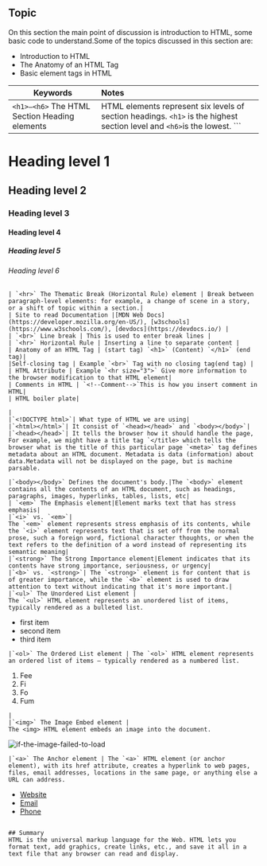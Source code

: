 ## Topic

On this section the main point of discussion is introduction to HTML, some basic code to understand.Some of the topics discussed in this section are:

- Introduction to HTML
- The Anatomy of an HTML Tag
- Basic element tags in HTML

| Keywords                                      | Notes                                                                                                                |
| --------------------------------------------- | :------------------------------------------------------------------------------------------------------------------- |
| `<h1>–<h6>` The HTML Section Heading elements | HTML elements represent six levels of section headings. `<h1>` is the highest section level and `<h6>`is the lowest. ```
<h1>Heading level 1</h1>
<h2>Heading level 2</h2>
<h3>Heading level 3</h3>
<h4>Heading level 4</h4>
<h5>Heading level 5</h5>
<h6>Heading level 6</h6>

```|
| `<hr>` The Thematic Break (Horizontal Rule) element | Break between paragraph-level elements: for example, a change of scene in a story, or a shift of topic within a section.|
| Site to read Documentation |[MDN Web Docs](https://developer.mozilla.org/en-US/), [w3schools](https://www.w3schools.com/), [devdocs](https://devdocs.io/) |
| `<br>` Line break | This is used to enter break lines |
| `<hr>` Horizontal Rule | Inserting a line to separate content |
| Anatomy of an HTML Tag | (start tag) `<h1>` (Content) `</h1>` (end tag)|
|Self-closing tag | Example `<br>` Tag with no closing tag(end tag) |
| HTML Attribute | Example `<hr size="3">` Give more information to the browser modification to that HTML element|
| Comments in HTML | `<!--Comment-->`This is how you insert comment in HTML|
| HTML boiler plate|
```
<!DOCTYPE html>
<html lang="en">
<head>
    <meta charset="UTF-8">
    <meta http-equiv="X-UA-Compatible" content="IE=edge">
    <meta name="viewport" content="width=device-width, initial-scale=1.0">
    <title>Document</title>
</head>
<body>

</body>
</html>

```|
|
|`<!DOCTYPE html>`| What type of HTML we are using|
|`<html></html>`| It consist of `<head></head>` and `<body></body>`|
|`<head></head>`| It tells the browser how it should handle the page,
For example, we might have a title tag `</title> which tells the browser what is the title of this particular page `<meta>` tag defines metadata about an HTML document. Metadata is data (information) about data.Metadata will not be displayed on the page, but is machine parsable.
```
  <meta charset="UTF-8">
  <meta name="description" content="Free Web tutorials">
  <meta name="keywords" content="HTML, CSS, JavaScript">
  <meta name="author" content="John Doe">
  <meta name="viewport" content="width=device-width, initial-scale=1.0">

```|
|`<body></body>` Defines the document's body.|The `<body>` element contains all the contents of an HTML document, such as headings, paragraphs, images, hyperlinks, tables, lists, etc|
| `<em>` The Emphasis element|Element marks text that has stress emphasis|
|`<i>` vs. `<em>`|
The `<em>` element represents stress emphasis of its contents, while the `<i>` element represents text that is set off from the normal prose, such a foreign word, fictional character thoughts, or when the text refers to the definition of a word instead of representing its semantic meaning|
|`<strong>` The Strong Importance element|Element indicates that its contents have strong importance, seriousness, or urgency|
|`<b>` vs. `<strong>`| The `<strong>` element is for content that is of greater importance, while the `<b>` element is used to draw attention to text without indicating that it's more important.|
|`<ul>` The Unordered List element |
The `<ul>` HTML element represents an unordered list of items, typically rendered as a bulleted list.
```
<ul>
  <li>first item</li>
  <li>second item</li>
  <li>third item</li>
</ul>

```|
|`<ol>` The Ordered List element | The `<ol>` HTML element represents an ordered list of items — typically rendered as a numbered list.

```
<ol>
  <li>Fee</li>
  <li>Fi</li>
  <li>Fo</li>
  <li>Fum</li>
</ol>

```
|
|`<img>` The Image Embed element |
The <img> HTML element embeds an image into the document.
```
<img src="https://source-of-image"
     alt="if-the-image-failed-to-load">
```|
|`<a>` The Anchor element | The `<a>` HTML element (or anchor element), with its href attribute, creates a hyperlink to web pages, files, email addresses, locations in the same page, or anything else a URL can address.
```
<ul>
  <li><a href="https://example.com">Website</a></li>
  <li><a href="mailto:m.bluth@example.com">Email</a></li>
  <li><a href="tel:+123456789">Phone</a></li>
</ul>

```|

## Summary
HTML is the universal markup language for the Web. HTML lets you format text, add graphics, create links, etc., and save it all in a text file that any browser can read and display.


